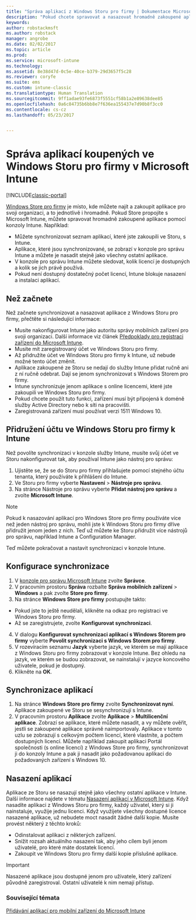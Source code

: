 ```yaml
---
title: "Správa aplikací z Windows Storu pro firmy | Dokumentace Microsoftu"
description: "Pokud chcete spravovat a nasazovat hromadně zakoupené aplikace z konzoly Intune, připojte Microsoft Intune k Windows Storu pro firmy."
keywords: 
author: robstackmsft
ms.author: robstack
manager: angrobe
ms.date: 02/02/2017
ms.topic: article
ms.prod: 
ms.service: microsoft-intune
ms.technology: 
ms.assetid: 8e38d47d-0c5e-40ce-b379-29d3657f5c28
ms.reviewer: coryfe
ms.suite: ems
ms.custom: intune-classic
ms.translationtype: Human Translation
ms.sourcegitcommit: 9ff1adae93fe6873f5551cf58b1a2e89638dee85
ms.openlocfilehash: 0a6c84735b6bb8e7f636ea155437e7d90b8f3cc0
ms.contentlocale: cs-cz
ms.lasthandoff: 05/23/2017


---
```


# <a name="manage-apps-you-purchased-from-the-windows-store-for-business-with-microsoft-intune"></a>Správa aplikací koupených ve Windows Storu pro firmy v Microsoft Intune

[!INCLUDE[classic-portal](../includes/classic-portal.md)]

[Windows Store pro firmy](https://www.microsoft.com/business-store) je místo, kde můžete najít a zakoupit aplikace pro svoji organizaci, a to jednotlivě i hromadně. Pokud Store propojíte s Microsoft Intune, můžete spravovat hromadně zakoupené aplikace pomocí konzoly Intune. Například:
* Můžete synchronizovat seznam aplikací, které jste zakoupili ve Storu, s Intune.
* Aplikace, které jsou synchronizované, se zobrazí v konzole pro správu Intune a můžete je nasadit stejně jako všechny ostatní aplikace.
* V konzole pro správu Intune můžete sledovat, kolik licencí je dostupných a kolik se jich právě používá.
* Pokud není dostupný dostatečný počet licencí, Intune blokuje nasazení a instalaci aplikací.

## <a name="before-you-start"></a>Než začnete
Než začnete synchronizovat a nasazovat aplikace z Windows Storu pro firmy, přečtěte si následující informace:
* Musíte nakonfigurovat Intune jako autoritu správy mobilních zařízení pro svoji organizaci. Další informace viz článek [Předpoklady pro registraci zařízení do Microsoft Intune](prerequisites-for-enrollment.md).
* Musíte mít zaregistrovaný účet ve Windows Storu pro firmy.
* Až přidružíte účet ve Windows Storu pro firmy k Intune, už nebude možné tento účet změnit.
* Aplikace zakoupené ze Storu se nedají do služby Intune přidat ručně ani z ní ručně odebrat. Dají se jenom synchronizovat s Windows Storem pro firmy.
* Intune synchronizuje jenom aplikace s online licencemi, které jste zakoupili ve Windows Storu pro firmy.
* Pokud chcete použít tuto funkci, zařízení musí být připojená k doméně služby Active Directory nebo k síti na pracovišti.
* Zaregistrovaná zařízení musí používat verzi 1511 Windows 10.

## <a name="associate-your-windows-store-for-business-account-with-intune"></a>Přidružení účtu ve Windows Storu pro firmy k Intune
Než povolíte synchronizaci v konzole služby Intune, musíte svůj účet ve Storu nakonfigurovat tak, aby používal Intune jako nástroj pro správu:
1. Ujistěte se, že se do Storu pro firmy přihlašujete pomocí stejného účtu tenanta, který používáte k přihlášení do Intune.
2. Ve Storu pro firmy vyberte **Nastavení** > **Nástroje pro správu**.
3. Na stránce Nástroje pro správu vyberte **Přidat nástroj pro správu** a zvolte **Microsoft Intune**.

> [!NOTE]
> Pokud k nasazování aplikací pro Windows Store pro firmy používáte více než jeden nástroj pro správu, mohli jste k Windows Storu pro firmy dříve přidružit jenom jeden z nich. Teď už můžete ke Storu přidružit více nástrojů pro správu, například Intune a Configuration Manager.

Teď můžete pokračovat a nastavit synchronizaci v konzole Intune.

## <a name="configure-synchronization"></a>Konfigurace synchronizace

1. V [konzole pro správu Microsoft Intune](https://manage.microsoft.com) zvolte **Správce**.
2. V pracovním prostoru **Správa** rozbalte **Správa mobilních zařízení** > **Windows** a pak zvolte **Store pro firmy**.
3. Na stránce **Windows Store pro firmy** postupujte takto:
 * Pokud jste to ještě neudělali, klikněte na odkaz pro registraci ve Windows Storu pro firmy.
 * Až se zaregistrujete, zvolte **Konfigurovat synchronizaci**.
4. V dialogu **Konfigurovat synchronizaci aplikací s Windows Storem pro firmy** vyberte **Povolit synchronizaci s Windows Storem pro firmy**.
5. V rozevíracím seznamu **Jazyk** vyberte jazyk, ve kterém se mají aplikace z Windows Storu pro firmy zobrazovat v konzole Intune. Bez ohledu na jazyk, ve kterém se budou zobrazovat, se nainstalují v jazyce koncového uživatele, pokud je dostupný.
6. Klikněte na **OK**.

## <a name="synchronize-apps"></a>Synchronizace aplikací

1. Na stránce **Windows Store pro firmy** zvolte **Synchronizovat nyní**. Aplikace zakoupené ve Storu se sesynchronizují s Intune.
2. V pracovním prostoru **Aplikace** zvolte **Aplikace** > **Multilicenční aplikace**. Zobrazí se aplikace, které můžete nasadit, a vy můžete ověřit, jestli se zakoupené aplikace správně naimportovaly. Aplikace v tomto uzlu se zobrazují s celkovým počtem licencí, které vlastníte, a počtem dostupných licencí.
Můžete například zakoupit aplikaci Portál společnosti (s online licencí) z Windows Store pro firmy, synchronizovat ji do konzoly Intune a pak ji nasadit jako požadovanou aplikaci do požadovaných zařízení s Windows 10. 


## <a name="deploy-apps"></a>Nasazení aplikací

Aplikace ze Storu se nasazují stejně jako všechny ostatní aplikace v Intune. Další informace najdete v tématu [Nasazení aplikací v Microsoft Intune](deploy-apps-in-microsoft-intune.md).
Když nasadíte aplikaci z Windows Storu pro firmy, každý uživatel, který si ji nainstaluje, využije jednu licenci. Když využijete všechny dostupné licence nasazené aplikace, už nebudete moct nasadit žádné další kopie. Musíte provést některý z těchto kroků:
* Odinstalovat aplikaci z některých zařízení.
* Snížit rozsah aktuálního nasazení tak, aby jeho cílem byli jenom uživatelé, pro které máte dostatek licencí.
* Zakoupit ve Windows Storu pro firmy další kopie příslušné aplikace.

> [!Important]
> Nasazené aplikace jsou dostupné jenom pro uživatele, který zařízení původně zaregistroval. Ostatní uživatelé k nim nemají přístup.


### <a name="see-also"></a>Související témata
[Přidávání aplikací pro mobilní zařízení do Microsoft Intune](add-apps-for-mobile-devices-in-microsoft-intune.md)

